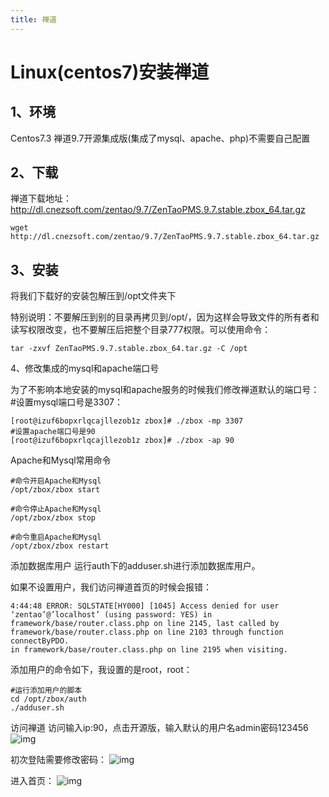 ```yaml
---
title: 禅道
---
```


# Linux(centos7)安装禅道

## **1、环境**
Centos7.3
禅道9.7开源集成版(集成了mysql、apache、php)不需要自己配置



## **2、下载**
禅道下载地址：http://dl.cnezsoft.com/zentao/9.7/ZenTaoPMS.9.7.stable.zbox_64.tar.gz

```shell
wget http://dl.cnezsoft.com/zentao/9.7/ZenTaoPMS.9.7.stable.zbox_64.tar.gz
```

 

## **3、安装**
将我们下载好的安装包解压到/opt文件夹下

特别说明：不要解压到别的目录再拷贝到/opt/，因为这样会导致文件的所有者和读写权限改变，也不要解压后把整个目录777权限。可以使用命令：

```shell
tar -zxvf ZenTaoPMS.9.7.stable.zbox_64.tar.gz -C /opt
```

 

4、修改集成的mysql和apache端口号

为了不影响本地安装的mysql和apache服务的时候我们修改禅道默认的端口号：
\#设置mysql端口号是3307：

```shell
[root@izuf6bopxrlqcajllezob1z zbox]# ./zbox -mp 3307
#设置apache端口号是90
[root@izuf6bopxrlqcajllezob1z zbox]# ./zbox -ap 90
```

 

Apache和Mysql常用命令

```shell
#命令开启Apache和Mysql
/opt/zbox/zbox start

#命令停止Apache和Mysql
/opt/zbox/zbox stop

#命令重启Apache和Mysql
/opt/zbox/zbox restart
```



添加数据库用户
运行auth下的adduser.sh进行添加数据库用户。

如果不设置用户，我们访问禅道首页的时候会报错：

```shell
4:44:48 ERROR: SQLSTATE[HY000] [1045] Access denied for user ‘zentao’@’localhost’ (using password: YES) in framework/base/router.class.php on line 2145, last called by framework/base/router.class.php on line 2103 through function connectByPDO.
in framework/base/router.class.php on line 2195 when visiting.
```

 

添加用户的命令如下，我设置的是root，root：

```shell
#运行添加用户的脚本
cd /opt/zbox/auth
./adduser.sh
```

 

访问禅道
访问输入ip:90，点击开源版，输入默认的用户名admin密码123456
![img](https://qfedu-1254123199.cos.ap-nanjing.myqcloud.com/img/202305241947735.png)

初次登陆需要修改密码：
![img](https://qfedu-1254123199.cos.ap-nanjing.myqcloud.com/img/202305241947741.png)

进入首页：
![img](https://qfedu-1254123199.cos.ap-nanjing.myqcloud.com/img/202305241947790.png)

